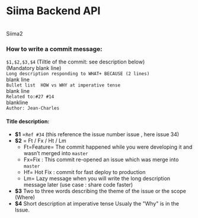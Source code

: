 # Siima Backend API
<br> Siima2


### How to write a commit message:

`$1,$2,$3,$4` (Tiltle of the commit: see description below)
<br>(Mandatory blank line)
<br> `Long description responding to WHAT+ BECAUSE (2 lines)`
<br>blank line
<br> `Bullet list  HOW vs WHY at imperative tense`
<br>blank line
<br>`Related to:#27 #14`
<br>blankline
<br>`Author: Jean-Charles`

#### Title description:
* **$1** =`Ref #34`  (this reference the issue number issue , here issue 34)
* **$2** = Ft / Fx / Ht / Lm
  * Ft=Feature= The commit happened while you were developing it and wasn’t merged into `master`
  * Fx=Fix : This commit re-opened an issue which was merge into `master`
  * Hf= Hot Fix : commit for fast deploy to production
  * Lm= Lazy message when you will write the long description message later (use case : share code faster)
* **$3** Two to three words describing the theme of the issue or the scope (Where)
* **$4** Short description at imperative tense
Usualy the "Why" is in the Issue.
